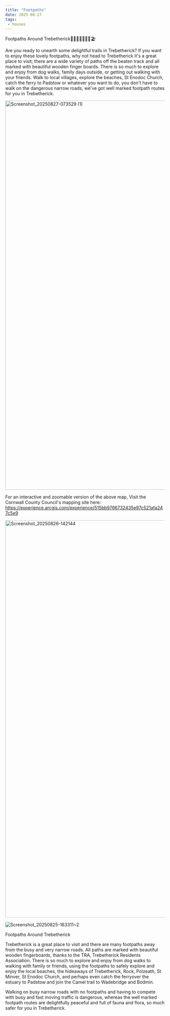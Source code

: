 ```yaml
---
title: "Footpaths"
date: 2025-08-27
tags: 
 - houses
---
```


Footpaths Around Trebetherick🏃🐕‍🦺🚸🦋🌼🚶🏖

Are you ready to unearth some delightful trails in Trebetherick? If you want to enjoy these lovely footpaths, why not head to Trebetherick it's a great place to visit; there are a wide variety of paths off the beaten track and all marked with beautiful wooden finger boards. There is so much to explore and enjoy from dog walks, family days outside, or getting out walking with your friends. Walk to local villages, explore the beaches, St Enodoc Church, catch the ferry to Padstow or whatever you want to do, you don't have to walk on the dangerous narrow roads, we've got well marked footpath routes for you in Trebetherick.

<img width="1080" height="1228" alt="Screenshot_20250827-073529 (1)" src="https://github.com/user-attachments/assets/15aff403-3b44-412e-91d4-dc2a0a0adc97" />

For an interactive and zoomable version of the above map, Visit the Cornwall County Council's mapping site here: <https://experience.arcgis.com/experience/515bb9766732435e97c521afa247c5e9>



<img width="951" height="1254" alt="Screenshot_20250826-142144" src="https://github.com/user-attachments/assets/24ed5f0c-c9b6-4957-86a2-0cf6196901b1" />

![Screenshot_20250825-163311~2](https://github.com/user-attachments/assets/120f7d04-75e9-4bd2-94b7-02d4f4fef3de)



​Footpaths Around Trebetherick

Trebetherick is a great place to visit and there are many footpaths away from the busy ​and very narrow roads​.  ​All ​paths are marked with beautiful wooden fingerboards, thanks to the TRA, Trebetherick Residents Association. There is so much to explore and enjoy from dog walks to walking with family or friends​, using the footpaths to ​safely ​explore and enjoy the local ​beaches, the hideaways of ​Trebetherick, Rock, Polzeath, St Minver, St Enodoc Church, ​and perhaps even catch the ferry ​over the estuary to Padstow and join the Camel trail to Wadebridge and Bodmin. 

Walking ​on busy narrow roads ​with no footpaths and having to compete with busy ​and fast moving traffic is dangerous​, whereas the well marked footpath routes are delightful​ly peaceful and full of fauna and flora, so much safer for you in Trebetherick.
